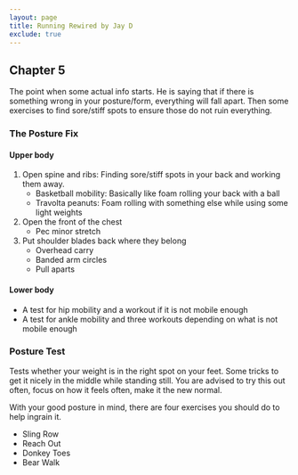 ```yaml
---
layout: page
title: Running Rewired by Jay D
exclude: true
---
```


## Chapter 5

The point when some actual info starts. He is saying that if there is something
wrong in your posture/form, everything will fall apart.  Then some exercises to
find sore/stiff spots to ensure those do not ruin everything.

### The Posture Fix

#### Upper body

1. Open spine and ribs: Finding sore/stiff spots in your back and working them
away.
    * Basketball mobility: Basically like foam rolling your back with a ball
    * Travolta peanuts: Foam rolling with something else while using some light
      weights
2. Open the front of the chest
    * Pec minor stretch
3. Put shoulder blades back where they belong
    * Overhead carry
    * Banded arm circles
    * Pull aparts

#### Lower body

* A test for hip mobility and a workout if it is not mobile enough
* A test for ankle mobility and three workouts depending on what is not mobile
  enough

### Posture Test

Tests whether your weight is in the right spot on your feet. Some tricks to get
it nicely in the middle while standing still. You are advised to try this out
often, focus on how it feels often, make it the new normal.

With your good posture in mind, there are four exercises you should do to help ingrain it.

- Sling Row
- Reach Out
- Donkey Toes
- Bear Walk

